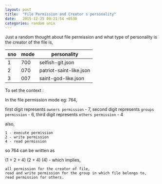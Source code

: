 ```yaml
---
layout: post
title:  "File Permission and Creator s personality"
date:   2015-12-25 09:21:54 +0530
categories: random unix
---
```


Just a random thought about file permission and what type of personality is the creator of the file is,

| sno 	| mode| personality 	 	     |
|:------|-----|--------------------------|
|1  	|700  | selfish-git.json         |
|2  	|070  | patriot-saint-like.json  |
|3  	|007  | saint-god-like.json      |


To set the context :

In the file permission mode eg: 764, 

first digit represents `owners permission` - 7,
second digit represents `groups permission` - 6,
third digit represents `others permission` - 4

also,

	1 - execute permission
	2 - write permission
	4 - read permission

so 764 can be written as

(1 + 2 + 4) (2 + 4) (4) - which implies,

	all permission for the creator of file,
	read and write permission for the group in which file belongs to,
	read permission for others.

